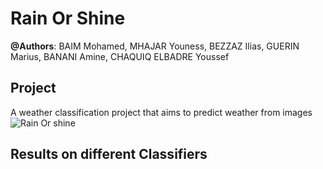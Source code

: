 # Rain Or Shine 

**@Authors**: BAIM Mohamed, MHAJAR Youness, BEZZAZ Ilias, GUERIN Marius, BANANI Amine, CHAQUIQ ELBADRE Youssef

## Project
A weather classification project that aims to predict weather from images 
![Rain Or shine](https://github.com/Jalalbaim/Rain-Or-Shine/assets/110737334/f217b232-4d5b-4b1f-a364-366efdb58a95)

## Results on different Classifiers 


